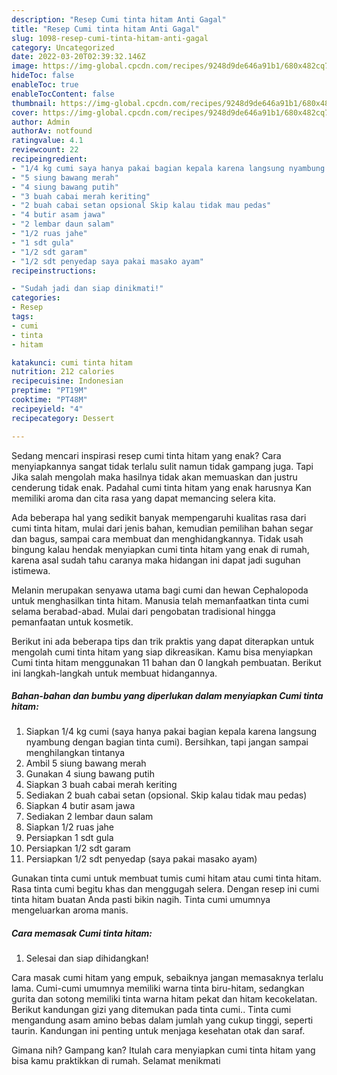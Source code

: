 ```yaml
---
description: "Resep Cumi tinta hitam Anti Gagal"
title: "Resep Cumi tinta hitam Anti Gagal"
slug: 1098-resep-cumi-tinta-hitam-anti-gagal
category: Uncategorized
date: 2022-03-20T02:39:32.146Z
image: https://img-global.cpcdn.com/recipes/9248d9de646a91b1/680x482cq70/cumi-tinta-hitam-foto-resep-utama.jpg
hideToc: false
enableToc: true
enableTocContent: false
thumbnail: https://img-global.cpcdn.com/recipes/9248d9de646a91b1/680x482cq70/cumi-tinta-hitam-foto-resep-utama.jpg
cover: https://img-global.cpcdn.com/recipes/9248d9de646a91b1/680x482cq70/cumi-tinta-hitam-foto-resep-utama.jpg
author: Admin
authorAv: notfound
ratingvalue: 4.1
reviewcount: 22
recipeingredient:
- "1/4 kg cumi saya hanya pakai bagian kepala karena langsung nyambung dengan bagian tinta cumi Bersihkan tapi jangan sampai menghilangkan tintanya"
- "5 siung bawang merah"
- "4 siung bawang putih"
- "3 buah cabai merah keriting"
- "2 buah cabai setan opsional Skip kalau tidak mau pedas"
- "4 butir asam jawa"
- "2 lembar daun salam"
- "1/2 ruas jahe"
- "1 sdt gula"
- "1/2 sdt garam"
- "1/2 sdt penyedap saya pakai masako ayam"
recipeinstructions:

- "Sudah jadi dan siap dinikmati!"
categories:
- Resep
tags:
- cumi
- tinta
- hitam

katakunci: cumi tinta hitam 
nutrition: 212 calories
recipecuisine: Indonesian
preptime: "PT19M"
cooktime: "PT48M"
recipeyield: "4"
recipecategory: Dessert

---
```



Sedang mencari inspirasi resep cumi tinta hitam yang enak? Cara menyiapkannya sangat tidak terlalu sulit namun tidak gampang juga. Tapi Jika salah mengolah maka hasilnya tidak akan memuaskan dan justru cenderung tidak enak. Padahal cumi tinta hitam yang enak harusnya Kan memiliki aroma dan cita rasa yang dapat memancing selera kita.


Ada beberapa hal yang sedikit banyak mempengaruhi kualitas rasa dari cumi tinta hitam, mulai dari jenis bahan, kemudian pemilihan bahan segar dan bagus, sampai cara membuat dan menghidangkannya. Tidak usah bingung kalau hendak menyiapkan cumi tinta hitam yang enak di rumah, karena asal sudah tahu caranya maka hidangan ini dapat jadi suguhan istimewa.

Melanin merupakan senyawa utama bagi cumi dan hewan Cephalopoda untuk menghasilkan tinta hitam. Manusia telah memanfaatkan tinta cumi selama berabad-abad. Mulai dari pengobatan tradisional hingga pemanfaatan untuk kosmetik.


Berikut ini ada beberapa tips dan trik praktis yang dapat diterapkan untuk mengolah cumi tinta hitam yang siap dikreasikan. Kamu bisa menyiapkan Cumi tinta hitam menggunakan 11 bahan dan 0 langkah pembuatan. Berikut ini langkah-langkah untuk membuat hidangannya.

<!--inarticleads1-->

##### Bahan-bahan dan bumbu yang diperlukan dalam menyiapkan Cumi tinta hitam:

1. Siapkan 1/4 kg cumi (saya hanya pakai bagian kepala karena langsung nyambung dengan bagian tinta cumi). Bersihkan, tapi jangan sampai menghilangkan tintanya
1. Ambil 5 siung bawang merah
1. Gunakan 4 siung bawang putih
1. Siapkan 3 buah cabai merah keriting
1. Sediakan 2 buah cabai setan (opsional. Skip kalau tidak mau pedas)
1. Siapkan 4 butir asam jawa
1. Sediakan 2 lembar daun salam
1. Siapkan 1/2 ruas jahe
1. Persiapkan 1 sdt gula
1. Persiapkan 1/2 sdt garam
1. Persiapkan 1/2 sdt penyedap (saya pakai masako ayam)


Gunakan tinta cumi untuk membuat tumis cumi hitam atau cumi tinta hitam. Rasa tinta cumi begitu khas dan menggugah selera. Dengan resep ini cumi tinta hitam buatan Anda pasti bikin nagih. Tinta cumi umumnya mengeluarkan aroma manis. 

<!--inarticleads2-->

##### Cara memasak Cumi tinta hitam:


1. Selesai dan siap dihidangkan!

Cara masak cumi hitam yang empuk, sebaiknya jangan memasaknya terlalu lama. Cumi-cumi umumnya memiliki warna tinta biru-hitam, sedangkan gurita dan sotong memiliki tinta warna hitam pekat dan hitam kecokelatan. Berikut kandungan gizi yang ditemukan pada tinta cumi.. Tinta cumi mengandung asam amino bebas dalam jumlah yang cukup tinggi, seperti taurin. Kandungan ini penting untuk menjaga kesehatan otak dan saraf. 

Gimana nih? Gampang kan? Itulah cara menyiapkan cumi tinta hitam yang bisa kamu praktikkan di rumah. Selamat menikmati
